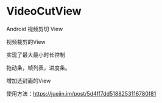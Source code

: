 # VideoCutView
Android 视频剪切 View

视频裁剪的View 

实现了最大最小时长控制

拖动条，帧列表，进度条。

增加选封面的View

使用方法：https://juejin.im/post/5d4ff7dd5188253116780f81